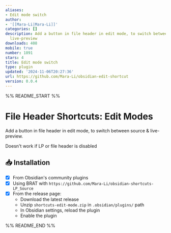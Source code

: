 ```yaml
---
aliases:
- Edit mode switch
author:
- '[[Mara-Li|Mara-Li]]'
categories: []
description: Add a button in file header in edit mode, to switch between source &
  live-preview
downloads: 408
mobile: true
number: 1891
stars: 4
title: Edit mode switch
type: plugin
updated: '2024-11-06T20:27:36'
url: https://github.com/Mara-Li/obsidian-edit-shortcut
version: 0.0.4
---
```


%% README_START %%

# File Header Shortcuts: Edit Modes

Add a button in file header in edit mode, to switch between source & live-preview.

Doesn't work if LP or file header is disabled

## 📥 Installation

- [x] From Obsidian's community plugins
- [x] Using BRAT with `https://github.com/Mara-Li/obsidian-shortcuts-LP_Source`
- [x] From the release page: 
    - Download the latest release
    - Unzip `shortcuts-edit-mode.zip` in `.obsidian/plugins/` path
    - In Obsidian settings, reload the plugin
    - Enable the plugin


%% README_END %%